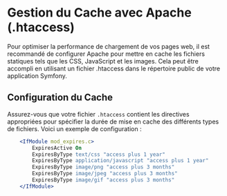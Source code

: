 # Gestion du Cache avec Apache (.htaccess)

Pour optimiser la performance de chargement de vos pages web, il est recommandé de configurer Apache pour mettre en cache les fichiers statiques tels que les CSS, JavaScript et les images. Cela peut être accompli en utilisant un fichier .htaccess dans le répertoire public de votre application Symfony.

## Configuration du Cache

Assurez-vous que votre fichier `.htaccess` contient les directives appropriées pour spécifier la durée de mise en cache des différents types de fichiers. Voici un exemple de configuration :

```apache
    <IfModule mod_expires.c>
        ExpiresActive On
        ExpiresByType text/css "access plus 1 year"
        ExpiresByType application/javascript "access plus 1 year"
        ExpiresByType image/png "access plus 3 months"
        ExpiresByType image/jpeg "access plus 3 months"
        ExpiresByType image/gif "access plus 3 months"
    </IfModule>
```
